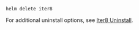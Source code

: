 ```shell
helm delete iter8
```

For additional uninstall options, see [Iter8 Uninstall](https://iter8.tools/1.1.0/user-guide/uninstall/).